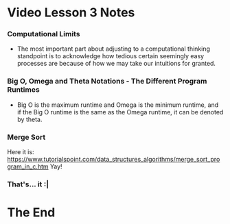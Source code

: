 # Video Lesson 3 Notes

### Computational Limits
- The most important part about adjusting to a computational thinking standpoint is to acknowledge how tedious certain seemingly easy processes are because of how we may take our intuitions for granted.

### Big O, Omega and Theta Notations - The Different Program Runtimes
- Big O is the maximum runtime and Omega is the minimum runtime, and if the Big O runtime is the same as the Omega runtime, it can be denoted by theta.

### Merge Sort
Here it is: https://www.tutorialspoint.com/data_structures_algorithms/merge_sort_program_in_c.htm
Yay!

### That's... it :|
# The End
